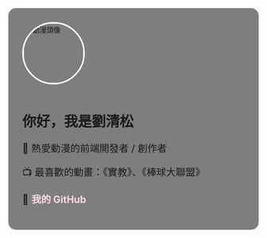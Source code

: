 <!DOCTYPE html>
<html lang="zh-Hant">
<head>
  <meta charset="UTF-8">
  <meta name="viewport" content="width=device-width, initial-scale=1.0">
  <title>劉清松的動漫世界</title>
  <link href="https://fonts.googleapis.com/css2?family=Noto+Sans+TC:wght@700&display=swap" rel="stylesheet">
  <style>
![image](https://github.com/user-attachments/assets/809bb447-9087-4393-8601-4de0b5e5f092)
    ![茂野吾郎](https://raw.githubusercontent.com/your-username/your-repo/main/images/goro.png)
   body {
      margin: 0;
      padding: 0;
      font-family: 'Noto Sans TC', sans-serif;
      background-image: url('https://i.imgur.com/5RHR6Ku.jpg'); /* 可改成你喜歡的動漫背景圖 */
      background-size: cover;
      background-position: center;
      color: white;
      text-shadow: 2px 2px 4px #000;
      display: flex;
      flex-direction: column;
      align-items: center;
      justify-content: center;
      height: 100vh;
      text-align: center;
    }

    h1 {
      font-size: 3em;
      margin: 0.5em 0;
    }

    p {
      font-size: 1.4em;
      margin-bottom: 1em;
    }

    .card {
      background-color: rgba(0, 0, 0, 0.5);
      padding: 2em;
      border-radius: 15px;
      max-width: 600px;
    }

    .avatar {
      width: 120px;
      border-radius: 50%;
      border: 3px solid white;
      margin-bottom: 1em;
    }

    a {
      color: #ffd6e0;
      text-decoration: none;
      font-weight: bold;
    }
  </style>
</head>
<body>
  <div class="card">
    <img src="https://i.imgur.com/C4dLP02.gif" alt="動漫頭像" class="avatar">
    <h1>你好，我是劉清松</h1>
    <p>🎌 熱愛動漫的前端開發者 / 創作者</p>
    <p>📺 最喜歡的動畫：《實教》、《棒球大聯盟》</p>
    <p>🔗 <a href="https://github.com/yourusername" target="_blank">我的 GitHub</a></p>
  </div>
</body>
</html>

